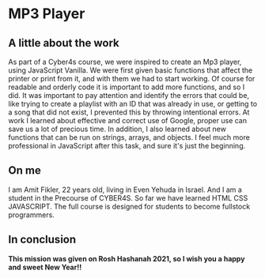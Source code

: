 # MP3 Player

## A little about the work
As part of a Cyber4s course, we were inspired to create an Mp3 player, using JavaScript Vanilla.
We were first given basic functions that affect the printer or print from it, and with them we had to start working.
Of course for readable and orderly code it is important to add more functions, and so I did.
It was important to pay attention and identify the errors that could be, like trying to create a playlist with an ID that was already in use, or getting to a song that did not exist, I prevented this by throwing intentional errors.
At work I learned about effective and correct use of Google, proper use can save us a lot of precious time.
In addition, I also learned about new functions that can be run on strings, arrays, and objects.
I feel much more professional in JavaScript after this task, and sure it's just the beginning.

## On me
I am Amit Fikler, 22 years old, living in Even Yehuda in Israel. And I am a student in the Precourse of CYBER4S. So far we have learned HTML CSS JAVASCRIPT.
The full course is designed for students to become fullstock programmers.

## In conclusion
__This mission was given on Rosh Hashanah 2021, so I wish you a happy and sweet New Year!!__